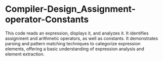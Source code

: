 # Compiler-Design_Assignment-operator-Constants
This code reads an expression, displays it, and analyzes it. It identifies assignment and arithmetic operators, as well as constants. It demonstrates parsing and pattern matching techniques to categorize expression elements, offering a basic understanding of expression analysis and element extraction.
